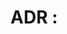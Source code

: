 # ADR <number>: <title>

- **Status**: Proposed | Accepted | Deprecated | Superseded
- **Date**: <YYYY-MM-DD>
- **Owners**: <team or individuals>
- **Tags**: <comma-separated topics>

## Context
Summarize the problem, constraints, and forces that drive this decision.

## Decision
Record the selected option and the reasoning behind it.

## Alternatives Considered
List the viable alternatives and explain why they were rejected.

## Consequences
Describe the positive and negative outcomes of this decision.

## References
Link to supporting documents, tickets, or conversations.
